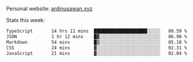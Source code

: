 Personal website: [ardinusawan.xyz](https://ardinusawan.xyz)

Stats this week:
<!--START_SECTION:waka-->

```txt
TypeScript       14 hrs 11 mins  ████████████████████░░░░░   80.59 %
JSON             1 hr 12 mins    █▓░░░░░░░░░░░░░░░░░░░░░░░   06.90 %
Markdown         54 mins         █▒░░░░░░░░░░░░░░░░░░░░░░░   05.18 %
CSS              24 mins         ▓░░░░░░░░░░░░░░░░░░░░░░░░   02.31 %
JavaScript       21 mins         ▓░░░░░░░░░░░░░░░░░░░░░░░░   02.04 %
```

<!--END_SECTION:waka-->

